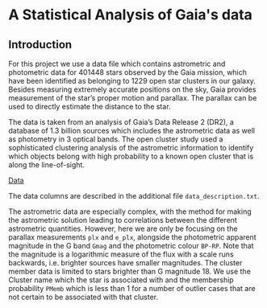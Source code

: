 # A Statistical Analysis of Gaia's data

## Introduction

For this project we use a data file which contains astrometric and photometric data for 401448 stars observed by the Gaia mission, 
which have been identified as belonging to 1229 open star clusters in our galaxy. Besides measuring extremely accurate positions on the sky, Gaia provides 
measurement of the star’s proper motion and parallax. The parallax can be used to directly estimate the distance to the star. 

The data is taken from an analysis of Gaia’s Data Release 2 (DR2), a database of 1.3 billion sources which includes the astrometric data as well as 
photometry in 3 optical bands. The open cluster study used a sophisticated clustering analysis of the astrometric information to identify which objects 
belong with high probability to a known open cluster that is along the line-of-sight.

[Data](https://drive.google.com/file/d/1rcn2CV_0qCfbMOs8UHsMpSdTlnrylA71/view?usp=sharing)

The data columns are described in the additional file `data_description.txt`.


The astrometric data are especially complex, with the method for making the astrometric solution leading to correlations between the different astrometric 
quantities. However, here we are only be focusing on the parallax measurements `plx` and `e_plx`, alongside the photometric apparent magnitude in the 
G band `Gmag` and the photometric colour  `BP-RP`. Note that the magnitude is a logarithmic measure of the flux with a scale runs backwards, 
i.e. brighter  sources have smaller magnitudes. The cluster member data is limited to stars brighter than G magnitude 18. We use the Cluster name which
the star is associated with and the membership probability `PMemb` which is less than 1 for a number of outlier cases that are not certain to be associated
with that cluster.  
